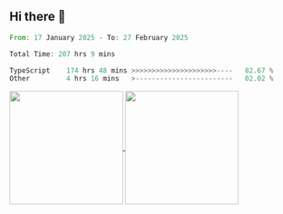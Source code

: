 ## Hi there 👋
<!--START_SECTION:waka-->

```rust
From: 17 January 2025 - To: 27 February 2025

Total Time: 207 hrs 9 mins

TypeScript    174 hrs 48 mins >>>>>>>>>>>>>>>>>>>>>----   82.67 %
Other         4 hrs 16 mins   >------------------------   02.02 %
```

<!--END_SECTION:waka-->

<a href="https://github.com/anuraghazra/github-readme-stats">
  <img height=200 align="center" src="https://github-readme-stats.vercel.app/api/top-langs/?username=paulgeorge35&layout=donut&langs_count=5&theme=transparent" />
</a>
<a href="https://github.com/anuraghazra/convoychat">
  <img height=200 align="center" src="https://github-readme-stats.vercel.app/api?username=paulgeorge35&show_icons=true&show=prs_merged&theme=transparent&rank_icon=github" />
</a>
